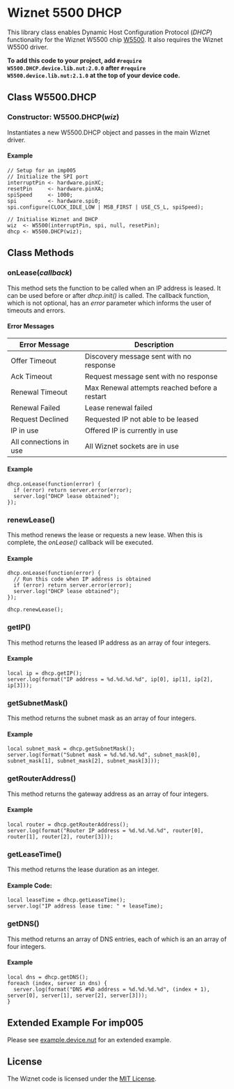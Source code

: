 # Wiznet 5500 DHCP #

This library class enables Dynamic Host Configuration Protocol (*DHCP*) functionality for the Wiznet W5500 chip [W5500](http://wizwiki.net/wiki/lib/exe/fetch.php?media=products:w5500:w5500_ds_v106e_141230.pdf). It also requires the Wiznet W5500 driver.

**To add this code to your project, add `#require W5500.DHCP.device.lib.nut:2.0.0` after `#require W5500.device.lib.nut:2.1.0` at the top of your device code.**

## Class W5500.DHCP ##

### Constructor: W5500.DHCP(*wiz*) ###

Instantiates a new W5500.DHCP object and passes in the main Wiznet driver.

#### Example ####

```squirrel
// Setup for an imp005
// Initialize the SPI port
interruptPin <- hardware.pinXC;
resetPin     <- hardware.pinXA;
spiSpeed     <- 1000;
spi          <- hardware.spi0;
spi.configure(CLOCK_IDLE_LOW | MSB_FIRST | USE_CS_L, spiSpeed);

// Initialise Wiznet and DHCP
wiz  <- W5500(interruptPin, spi, null, resetPin);
dhcp <- W5500.DHCP(wiz);
```

## Class Methods ##

### onLease(*callback*) ###

This method sets the function to be called when an IP address is leased. It can be used before or after *dhcp.init()* is called. The callback function, which is not optional, has an *error* parameter which informs the user of timeouts and errors.

#### Error Messages ####

| Error Message | Description |
| --- | --- |
| Offer Timeout | Discovery message sent with no response |
| Ack Timeout | Request message sent with no response |
| Renewal Timeout | Max Renewal attempts reached before a restart |
| Renewal Failed | Lease renewal failed |
| Request Declined | Requested IP not able to be leased |
| IP in use | Offered IP is currently in use |
| All connections in use | All Wiznet sockets are in use |

#### Example ####

```squirrel
dhcp.onLease(function(error) {
  if (error) return server.error(error);
  server.log("DHCP lease obtained");
});
```

### renewLease() ###

This method renews the lease or requests a new lease. When this is complete, the *onLease()* callback will be executed.

#### Example ####

```squirrel
dhcp.onLease(function(error) {
  // Run this code when IP address is obtained
  if (error) return server.error(error);
  server.log("DHCP lease obtained");
});

dhcp.renewLease();
```

### getIP() ###

This method returns the leased IP address as an array of four integers.

#### Example ####

```squirrel
local ip = dhcp.getIP();
server.log(format("IP address = %d.%d.%d.%d", ip[0], ip[1], ip[2], ip[3]));
```

### getSubnetMask() ###

This method returns the subnet mask as an array of four integers.

#### Example ####

```squirrel
local subnet_mask = dhcp.getSubnetMask();
server.log(format("Subnet mask = %d.%d.%d.%d", subnet_mask[0], subnet_mask[1], subnet_mask[2], subnet_mask[3]));
```

### getRouterAddress() ###

This method returns the gateway address as an array of four integers.

#### Example ####

```squirrel
local router = dhcp.getRouterAddress();
server.log(format("Router IP address = %d.%d.%d.%d", router[0], router[1], router[2], router[3]));
```

### getLeaseTime() ###

This method returns the lease duration as an integer.

#### Example Code:

```squirrel
local leaseTime = dhcp.getLeaseTime();
server.log("IP address lease time: " + leaseTime);
```

### getDNS() ###

This method returns an array of DNS entries, each of which is an an array of four integers.

#### Example ####

```squirrel
local dns = dhcp.getDNS();
foreach (index, server in dns) {
  server.log(format("DNS #%D address = %d.%d.%d.%d", (index + 1), server[0], server[1], server[2], server[3]));
}
```

## Extended Example For imp005 ##

Please see [example.device.nut](example.device.nut) for an extended example.

## License ##

The Wiznet code is licensed under the [MIT License](./LICENSE).
